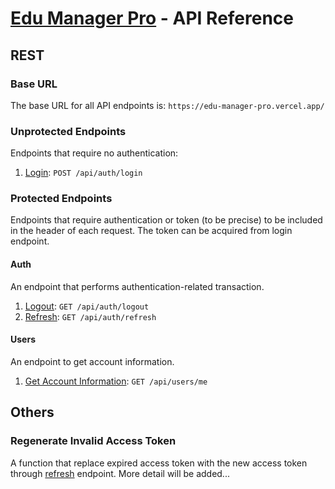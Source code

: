 # [Edu Manager Pro](../../README.md) - API Reference

## REST

### Base URL

The base URL for all API endpoints is:
`https://edu-manager-pro.vercel.app/`

### Unprotected Endpoints

Endpoints that require no authentication:

1. [Login](auth.md#login): `POST /api/auth/login`

### Protected Endpoints

Endpoints that require authentication or token (to be precise) to be included in the header of each request. The token can be acquired from login endpoint.

#### Auth

An endpoint that performs authentication-related transaction.

1. [Logout](auth.md#logout): `GET /api/auth/logout`
2. [Refresh](auth.md#refresh): `GET /api/auth/refresh`

#### Users

An endpoint to get account information.

1. [Get Account Information](users.md#users): `GET /api/users/me`

## Others

### Regenerate Invalid Access Token

A function that replace expired access token with the new access token through [refresh](auth.md#refresh) endpoint. More detail will be added...
